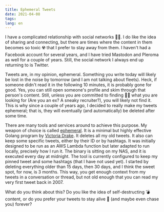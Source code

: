 ```yaml
---
title: Ephemeral Tweets
date: 2021-04-08
tags:
lang: en
---
```


I have a complicated relationship with social networks 🤦‍♂️. I do like the idea of sharing and connecting, but there are times where the content in them becomes so toxic ☢️ that I prefer to stay away from them. I haven't had a Facebook account for several years, and I have tried Mastodon and Pleroma as well for a couple of years. Still, the social network I always end up returning to is Twitter.

Tweets are, in my opinion, ephemeral. Something you write today will likely be lost in the noise by tomorrow (and I am not talking about fleets). Heck, if someone didn't read it in the following 10 minutes, it is probably gone for good. Yes, you can still open someone's profile and skim through that person's content. Still, unless you are committed to finding 🕵️‍♂️ what you are looking for (Are you an ex? A sneaky recruiter?), you will likely not find it. This is why since a couple of years ago, I decided to really make my tweets ephemeral; that is, they will eventually (and automatically) be deleted after some time.

There are many tools and services around to achieve this purpose. My weapon of choice is called [ephemeral](https://github.com/victoriadrake/ephemeral). It is a minimal but highly effective Golang program by [Victoria Drake](https://twitter.com/victoriadotdev). It deletes all my old tweets. It also can keep some specific tweets, either by their ID or by hashtags. It was initially designed to be run as an AWS Lambda function but later adapted to run locally, precisely how I run it. The binary is sitting on my NAS, and it is executed every day at midnight. The tool is currently configured to keep my pinned tweet and some hashtags (that I have not used yet). I started by deleting everything older than 15 days, then 30 days, and I think the sweet spot, for now, is 3 months. This way, you get enough context from my tweets in a conversation or thread, but not old enough that you can read my very first tweet back in 2007.

What do you think about this? Do you like the idea of self-destructing 💣 content, or do you prefer your tweets to stay alive 🧟 (and maybe even chase you) forever?
